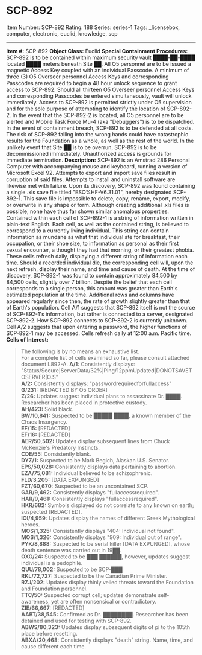# SCP-892
Item Number: SCP-892
Rating: 188
Series: series-1
Tags: _licensebox, computer, electronic, euclid, knowledge, scp

---

**Item #:** SCP-892
**Object Class:** Euclid
**Special Containment Procedures:** SCP-892 is to be contained within maximum security vault ████-██-████ located ████ meters beneath Site ██. All O5 personnel are to be issued a magnetic Access Key coupled with an individual Passcode. A minimum of three (3) O5 Overseer personnel Access Keys and corresponding Passcodes are required to begin a 48 hour unlock sequence to grant access to SCP-892. Should all thirteen O5 Overseer personnel Access Keys and corresponding Passcodes be entered simultaneously, vault will unlock immediately.
Access to SCP-892 is permitted strictly under O5 supervision and for the sole purpose of attempting to identify the location of SCP-892-2. In the event that the SCP-892-2 is located, all O5 personnel are to be alerted and Mobile Task Force Mu-4 (aka "Debuggers") is to be dispatched.
In the event of containment breach, SCP-892 is to be defended at all costs. The risk of SCP-892 falling into the wrong hands could have catastrophic results for the Foundation as a whole, as well as the rest of the world. In the unlikely event that Site ██ is to be overrun, SCP-892 is to be decommissioned immediately.
Unauthorized access is grounds for immediate termination.
**Description:** SCP-892 is an Amstrad 286 Personal Computer with accompanying mouse and keyboard, running a version of Microsoft Excel 92. Attempts to export and import save files result in corruption of said files. Attempts to install and uninstall software are likewise met with failure.
Upon its discovery, SCP-892 was found containing a single .xls save file titled "ESO%HF-V6.31.01", hereby designated SCP-892-1. This save file is impossible to delete, copy, rename, export, modify, or overwrite in any shape or form. Although creating additional .xls files is possible, none have thus far shown similar anomalous properties. Contained within each cell of SCP-892-1 is a string of information written in plain-text English. Each cell, as well as the contained string, is believed to correspond to a currently living individual. This string can contain information as mundane as what that individual ate for breakfast, their occupation, or their shoe size, to information as personal as their first sexual encounter, a thought they had that morning, or their greatest phobia. These cells refresh daily, displaying a different string of information each time. Should a recorded individual die, the corresponding cell will, upon the next refresh, display their name, and time and cause of death.
At the time of discovery, SCP-892-1 was found to contain approximately 84,500 by 84,500 cells, slightly over 7 billion. Despite the belief that each cell corresponds to a single person, this amount was greater than Earth's estimated population at the time. Additional rows and columns have appeared regularly since then, the rate of growth slightly greater than that of Earth's population.
Cell A/1 suggests that SCP-892 itself is not the source of SCP-892-1's information, but rather is connected to a server, designated SCP-892-2. How SCP-892 connects to SCP-892-2 is currently unknown. Cell A/2 suggests that upon entering a password, the higher functions of SCP-892-1 may be accessed. Cells refresh daily at 12:00 a.m. Pacific time.
**Cells of Interest:**
> The following is by no means an exhaustive list.  
>  For a complete list of cells examined so far, please consult attached document L892-A.
> **A/1:** Consistently displays: "Status/Secure|ServerData/32%|Ping/12ppmUpdated|DONOTSAVETOSERVER|O.S"  
>  **A/2:** Consistently displays: "passwordrequiredforfullaccess"  
>  **G/231:** [REDACTED BY O5 ORDER]  
>  **Z/26:** Updates suggest individual plans to assassinate Dr. ████. Researcher has been placed in protective custody.  
>  **AH/423:** Solid black.  
>  **BW/10,841:** Suspected to be █████ ████, a known member of the Chaos Insurgency.  
>  **EF/15:** [REDACTED]  
>  **EF/16:** [REDACTED]  
>  **AER/50,502:** Updates display subsequent lines from Chuck McKenzie's Predatory Instincts.  
>  **CDE/55:** Consistently blank.  
>  **DYZ/1:** Suspected to be Mark Begich, Alaskan U.S. Senator.  
>  **EPS/50,028:** Consistently displays data pertaining to abortion.  
>  **EZA/75,081:** Individual believed to be schizophrenic.  
>  **FLD/3,205:** [DATA EXPUNGED]  
>  **FZT/60,670:** Suspected to be an uncontained SCP.  
>  **GAR/9,462:** Consistently displays "fullaccessrequired".  
>  **HAR/9,461:** Consistently displays "fullaccessrequired".  
>  **HKR/682:** Symbols displayed do not correlate to any known on earth; suspected [REDACTED].  
>  **IOI/4,959:** Updates display the names of different Greek Mythological heroes.  
>  **MOS/1,325:** Consistently displays "404: Individual not found".  
>  **MOS/1,326:** Consistently displays "909: Individual out of range".  
>  **PYK/8,888:** Suspected to be serial killer [DATA EXPUNGED], whose death sentence was carried out in 19██.  
>  **OXO/24:** Suspected to be ███ ██████, however, updates suggest individual is a pedophile.  
>  **QUU/78,002:** Suspected to be SCP-███  
>  **RKL/72,727:** Suspected to be the Canadian Prime Minister.  
>  **RZJ/202:** Updates display thinly veiled threats toward the Foundation and Foundation personnel.  
>  **TTC/50:** Suspected corrupt cell; updates demonstrate self-awareness, yet are often nonsensical or contradictory.  
>  **ZIE/66,667:** [REDACTED]  
>  **AABT/38,545:** Confirmed as Dr. ████████. Researcher has been detained and used for testing with SCP-892.  
>  **ABWS/80,323:** Updates display subsequent digits of pi to the 105th place before resetting.  
>  **ABXA/20,468:** Consistently displays "death" string. Name, time, and cause different each time.